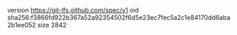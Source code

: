 version https://git-lfs.github.com/spec/v1
oid sha256:f3866fd922b367a52a92354502f6d5e23ec7fec5a2c1e84170dd6aba2b1ee052
size 2842
